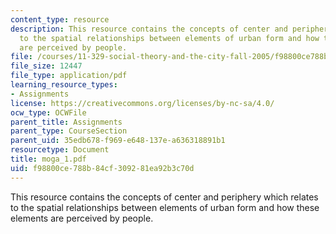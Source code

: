 ```yaml
---
content_type: resource
description: This resource contains the concepts of center and periphery which relates
  to the spatial relationships between elements of urban form and how these elements
  are perceived by people.
file: /courses/11-329-social-theory-and-the-city-fall-2005/f98800ce788b84cf309281ea92b3c70d_moga_1.pdf
file_size: 12447
file_type: application/pdf
learning_resource_types:
- Assignments
license: https://creativecommons.org/licenses/by-nc-sa/4.0/
ocw_type: OCWFile
parent_title: Assignments
parent_type: CourseSection
parent_uid: 35edb678-f969-e648-137e-a636318891b1
resourcetype: Document
title: moga_1.pdf
uid: f98800ce-788b-84cf-3092-81ea92b3c70d
---
```

This resource contains the concepts of center and periphery which relates to the spatial relationships between elements of urban form and how these elements are perceived by people.